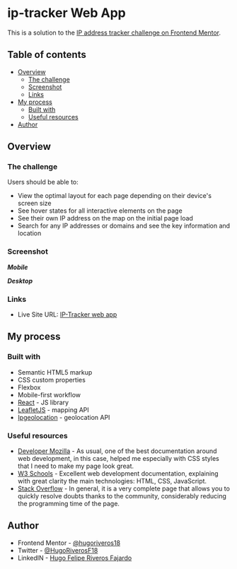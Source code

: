 # ip-tracker Web App

This is a solution to the [IP address tracker challenge on Frontend Mentor](https://www.frontendmentor.io/challenges/ip-address-tracker-I8-0yYAH0).

## Table of contents

- [Overview](#overview)
  - [The challenge](#the-challenge)
  - [Screenshot](#screenshot)
  - [Links](#links)
- [My process](#my-process)
  - [Built with](#built-with)
  - [Useful resources](#useful-resources)
- [Author](#author)



## Overview

### The challenge

Users should be able to:

- View the optimal layout for each page depending on their device's screen size
- See hover states for all interactive elements on the page
- See their own IP address on the map on the initial page load
- Search for any IP addresses or domains and see the key information and location

### Screenshot

***Mobile***

<!-- <img src="./public/screen-mobile.png" width="800"/>  -->

***Desktop***

<!-- <img src="./public/screen-desktop.png" width="800" />  -->


### Links

- Live Site URL: [IP-Tracker web app](https://hugoriveros18.github.io/IP-Address-Tracker/)


## My process

### Built with

- Semantic HTML5 markup
- CSS custom properties
- Flexbox
- Mobile-first workflow
- [React](https://reactjs.org/) - JS library
- [LeafletJS](https://leafletjs.com/) - mapping API
- [Ipgeolocation](https://ipgeolocation.io/) - geolocation API

### Useful resources

- [Developer Mozilla](https://developer.mozilla.org/es/docs/Web/CSS) - As usual, one of the best documentation around web development, in this case, helped me especially with CSS styles that I need to make my page look great.
- [W3 Schools](https://www.w3schools.com/) - Excellent web development documentation, explaining with great clarity the main technologies: HTML, CSS, JavaScript.
- [Stack Overflow](https://stackoverflow.com/) - In general, it is a very complete page that allows you to quickly resolve doubts thanks to the community, considerably reducing the programming time of the page.


## Author

- Frontend Mentor - [@hugoriveros18](https://www.frontendmentor.io/profile/hugoriveros18)
- Twitter - [@HugoRiverosF18](https://www.twitter.com/HugoRiverosF18)
- LinkedIN - [Hugo Felipe Riveros Fajardo](https://www.linkedin.com/in/hugo-felipe-riveros-fajardo-bb840292)
